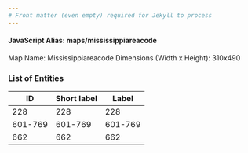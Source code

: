 ```yaml
---
# Front matter (even empty) required for Jekyll to process
---
```


#### JavaScript Alias: maps/mississippiareacode

Map Name: Mississippiareacode
Dimensions (Width x Height): 310x490





### List of Entities

ID | Short label | Label
---|---|---|
228|228|228
601-769|601-769|601-769
662|662|662

